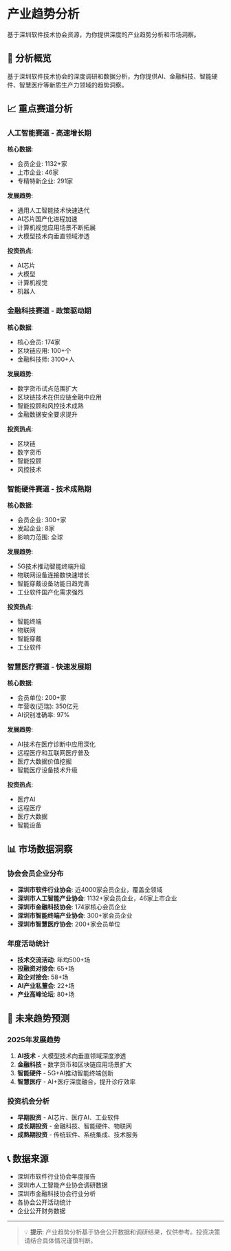 # 产业趋势分析

基于深圳软件技术协会资源，为你提供深度的产业趋势分析和市场洞察。

## 🎯 分析概览

基于深圳软件技术协会的深度调研和数据分析，为你提供AI、金融科技、智能硬件、智慧医疗等新质生产力领域的趋势洞察。

## 📈 重点赛道分析

### 人工智能赛道 - 高速增长期

**核心数据**:
- 会员企业: 1132+家
- 上市企业: 46家
- 专精特新企业: 291家

**发展趋势**:
- 通用人工智能技术快速迭代
- AI芯片国产化进程加速
- 计算机视觉应用场景不断拓展
- 大模型技术向垂直领域渗透

**投资热点**:
- AI芯片
- 大模型
- 计算机视觉
- 机器人

### 金融科技赛道 - 政策驱动期

**核心数据**:
- 核心会员: 174家
- 区块链应用: 100+个
- 金融科技师: 3100+人

**发展趋势**:
- 数字货币试点范围扩大
- 区块链技术在供应链金融中应用
- 智能投顾和风控技术成熟
- 金融数据安全要求提升

**投资热点**:
- 区块链
- 数字货币
- 智能投顾
- 风控技术

### 智能硬件赛道 - 技术成熟期

**核心数据**:
- 会员企业: 300+家
- 发起企业: 8家
- 影响力范围: 全球

**发展趋势**:
- 5G技术推动智能终端升级
- 物联网设备连接数快速增长
- 智能穿戴设备功能日趋完善
- 工业软件国产化需求强烈

**投资热点**:
- 智能终端
- 物联网
- 智能穿戴
- 工业软件

### 智慧医疗赛道 - 快速发展期

**核心数据**:
- 会员单位: 200+家
- 年营收(迈瑞): 350亿元
- AI识别准确率: 97%

**发展趋势**:
- AI技术在医疗诊断中应用深化
- 远程医疗和互联网医疗普及
- 医疗大数据价值挖掘
- 智能医疗设备技术升级

**投资热点**:
- 医疗AI
- 远程医疗
- 医疗大数据
- 智能设备

## 📊 市场数据洞察

### 协会会员企业分布
- **深圳市软件行业协会**: 近4000家会员企业，覆盖全领域
- **深圳市人工智能产业协会**: 1132+家会员企业，46家上市企业
- **深圳市金融科技协会**: 174家核心会员企业
- **深圳市智能终端产业协会**: 300+家会员企业
- **深圳市智慧医疗协会**: 200+家会员单位

### 年度活动统计
- **技术交流活动**: 年均500+场
- **投融资对接会**: 65+场
- **政企对接会**: 58+场
- **AI产业私董会**: 22+场
- **产业高峰论坛**: 80+场

## 🔮 未来趋势预测

### 2025年发展趋势
1. **AI技术** - 大模型技术向垂直领域深度渗透
2. **金融科技** - 数字货币和区块链应用场景扩大
3. **智能硬件** - 5G+AI推动智能终端创新
4. **智慧医疗** - AI+医疗深度融合，提升诊疗效率

### 投资机会分析
- **早期投资** - AI芯片、医疗AI、工业软件
- **成长期投资** - 金融科技、智能硬件、物联网
- **成熟期投资** - 传统软件、系统集成、技术服务

## 📞 数据来源

- 深圳市软件行业协会年度报告
- 深圳市人工智能产业协会调研数据
- 深圳市金融科技协会行业分析
- 各协会公开活动统计
- 企业公开财务数据

---

> 💡 **提示**: 产业趋势分析基于协会公开数据和调研结果，仅供参考。投资决策请结合具体情况谨慎判断。